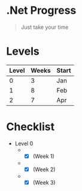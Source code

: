 # .Net Progress
> Just take your time

# Levels
|Level|Weeks|Start
|-----|-----|-----
|0    |3    |Jan
|1    |8    |Feb
|2    |7    |Apr

# Checklist
* Level 0
  * - [x] (Week 1)
  * - [x] (Week 2)
  * - [x] (Week 3)
